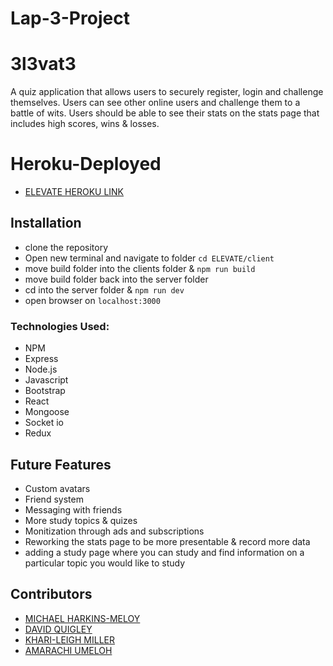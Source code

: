 # Lap-3-Project

# 3l3vat3

A quiz application that allows users to securely register, login and challenge themselves. Users can see other online users and challenge them to a battle of wits. Users should be able to see their stats on the stats page that includes high scores, wins & losses.

# Heroku-Deployed

- [ELEVATE HEROKU LINK](https://lap3-project-3l3vat3.herokuapp.com)

## Installation

- clone the repository
- Open new terminal and navigate to folder `cd ELEVATE/client`
- move build folder into the clients folder & `npm run build`
- move build folder back into the server folder
- cd into the server folder & `npm run dev`
- open browser on `localhost:3000`

### Technologies Used:

- NPM
- Express
- Node.js
- Javascript
- Bootstrap
- React
- Mongoose
- Socket io
- Redux

## Future Features

- Custom avatars
- Friend system
- Messaging with friends
- More study topics & quizes
- Monitization through ads and subscriptions
- Reworking the stats page to be more presentable & record more data
- adding a study page where you can study and find information on a particular topic you would like to study

## Contributors

- [MICHAEL HARKINS-MELOY](https://github.com/Harkins12345)
- [DAVID QUIGLEY](https://github.com/AverKill)
- [KHARI-LEIGH MILLER](https://github.com/kharileigh)
- [AMARACHI UMELOH](https://github.com/umeloha)
